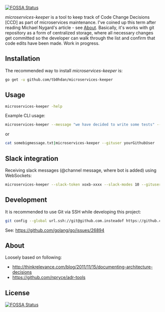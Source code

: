 [![FOSSA Status](https://app.fossa.io/api/projects/git%2Bgithub.com%2Ftb0hdan%2Fmicroservices-keeper.svg?type=shield)](https://app.fossa.io/projects/git%2Bgithub.com%2Ftb0hdan%2Fmicroservices-keeper?ref=badge_shield)

*microservices-keeper* is a tool to keep track of Code Change Decisions [CCD] as part of microservices maintenance.
I've coined up this term after reading Michael Nygard's article - see [About](#about).
Basically, it's works with git repository as a form of centralized storage,
where all necessary changes get committed so the developer can walk through
the list and confirm that code edits have been made. Work in progress.


Installation
------------

The recommended way to install *microservices-keeper* is:

```sh
go get -u github.com/tb0hdan/microservices-keeper
```

Usage
------------

```sh
microservices-keeper -help
```

Example CLI usage:

```sh
microservices-keeper --message "we have decided to write some tests" --gituser yourGithubUser
```

or

```sh
cat somebigmessage.txt|microservices-keeper --gituser yourGithubUser
```


Slack integration
------------

Receiving slack messages (@channel message, where bot is added) using WebSockets:

```sh
microservices-keeper --slack-token xoxb-xxxx --slack-modes 10 --gituser yourGithubUser
```





Development
------------

It is recommended to use Git via SSH while developing this project:

```sh
git config --global url.ssh://git@github.com.insteadof https://github.com
```

See: https://github.com/golang/go/issues/26894


About
------------
Loosely based on following:
- http://thinkrelevance.com/blog/2011/11/15/documenting-architecture-decisions
- https://github.com/npryce/adr-tools



## License
[![FOSSA Status](https://app.fossa.io/api/projects/git%2Bgithub.com%2Ftb0hdan%2Fmicroservices-keeper.svg?type=large)](https://app.fossa.io/projects/git%2Bgithub.com%2Ftb0hdan%2Fmicroservices-keeper?ref=badge_large)